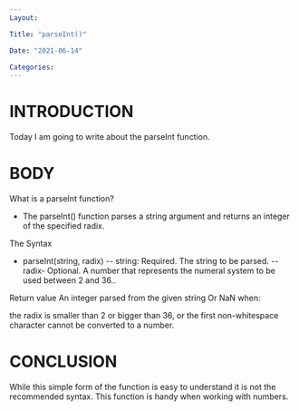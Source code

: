 ```yaml
---
Layout:

Title: "parseInt()"

Date: "2021-06-14"

Categories:
---
```

# INTRODUCTION
Today I am going to write about the parseInt function.

# BODY
What is a parseInt function?

- The parseInt() function parses a string argument and returns an integer of the specified radix.

The Syntax
- parseInt(string, radix)
-- string:	Required. The string to be parsed.
-- radix- Optional. A number that represents the numeral system to be used between 2 and 36..

Return value
An integer parsed from the given string Or NaN when:

the radix is smaller than 2 or bigger than 36, or
the first non-whitespace character cannot be converted to a number.
# CONCLUSION
While this simple form of the function is easy to understand it is not the recommended syntax. This function is handy when working with numbers.